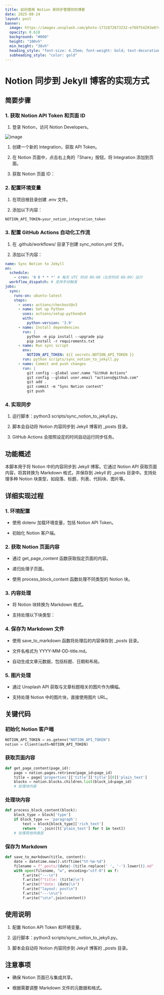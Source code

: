 ```yaml
---
title: 如何使用 Notion 来同步管理你的博客
date: 2025-08-24
layout: post
banner:
  image: https://images.unsplash.com/photo-1731872673232-e769754293e0?crop=entropy&cs=tinysrgb&fit=max&fm=jpg&ixid=M3w2OTIwMzJ8MHwxfHJhbmRvbXx8fHx8fHx8fDE3NTYwMTcwMjV8&ixlib=rb-4.1.0&q=80&w=1080
  opacity: 0.618
  background: "#000"
  height: "100vh"
  min_height: "38vh"
  heading_style: "font-size: 4.25em; font-weight: bold; text-decoration: underline"
  subheading_style: "color: gold"
---
```


# Notion 同步到 Jekyll 博客的实现方式

## 简要步骤

### 1. 获取 Notion API Token 和页面 ID

1. 登录 Notion，访问 Notion Developers。

![image](https://prod-files-secure.s3.us-west-2.amazonaws.com/a7a0cc5a-89b9-4cda-8686-1fba0ca52f40/d19c1afe-dea5-4312-9333-786b0ba83054/image.png?X-Amz-Algorithm=AWS4-HMAC-SHA256&X-Amz-Content-Sha256=UNSIGNED-PAYLOAD&X-Amz-Credential=ASIAZI2LB466YGGYSOIJ%2F20250824%2Fus-west-2%2Fs3%2Faws4_request&X-Amz-Date=20250824T063024Z&X-Amz-Expires=3600&X-Amz-Security-Token=IQoJb3JpZ2luX2VjEOX%2F%2F%2F%2F%2F%2F%2F%2F%2F%2FwEaCXVzLXdlc3QtMiJHMEUCIGODgsUMRcY2Ied7dtY8V6q8JVytf9x0qNeof%2Btfe0RdAiEAvn1C8VlD10AtclJvWzS8lf49wrWKdG5MnPvWQCKnaP8q%2FwMIPhAAGgw2Mzc0MjMxODM4MDUiDK2LObksny7WxC%2BUgCrcA9YiS6%2BfMwJT%2FKjJUmyygbo7PLqXoEq9FMXAbk7%2FshKolbjUy1zaUGXlnmCpfegGhp%2FauKjvof52PqU21F1aOyYOUTvPnfxzevSinRMVfVXayMjUGn7NjuudzE1sqtw6QkRyN82Vf6%2BptmDjzav1D8L9ttuOovJvIl21qAN67dBAa5rFAphd9zo5JaHxwLKJ3B%2FPKW8IB2knfsa4CR4Vs7bnFWIFqcEKQO%2FG3XKZxxbrCZ72qQGurbBS2qrUe2BbDHTndDfEoAU976tvXc6qWgqBbQP8ZxL7jhJFjs%2BgWglQ7kYImYfRa574G0j0DrY1N%2BcIrZGLtk%2F3uFdJvNPikCmpR9BYO6043%2BhST3d6BhbsBXTExGFy3IJnK9TKjVrKB%2BUh7DinCejs05l8RQ0h9pQm9QqZ39a4h8nX28zGB%2FY%2Fc5%2FpMwntgjIOyO3Sta4iQncoEUw3CR%2Fnif7sK8pfWflDz%2Fr%2BrRovs8yPDT5mv%2B5LoIdg5FP9kv1av5%2B4TJBu19%2BBmRpvkClMcS%2FZ8PH8zfey41YK2WS3vo%2FbV2%2Fr9GHwHmI5b7hSEaa7B1hjaQsPOXH5xqDxh2lGqH8zhnlDd2Bvo0G1gj0knxBK4yuw3M0mdr%2BqRles8Bu%2FcnIbMMS1qsUGOqUBhrvsVJZlBtmrGp5jNRw%2B5Cojm2A0RuH%2BVN%2Bav8nCytefAt6DZgl9yI3ubLJFxcLXx17nU91B8qk7LzlTtW9DgXIy4PikYkTlSRJ2kiVTbltA5qoG18WDPT2viv1wH9Bqpwkusycl28%2BMMMEMjXCzywivr22KlDD1SoTcJPJiXmZWmZRe%2B2v3gh5vGBQCtselfAC8%2BsGeIxLWUBLqgQNrDIk%2BCs%2Fq&X-Amz-Signature=8f8e1f64bb51bea17535a332452e0bc511fbd9cad73b089908513b09d7760231&X-Amz-SignedHeaders=host&x-amz-checksum-mode=ENABLED&x-id=GetObject)

1. 创建一个新的 Integration，获取 API Token。

1. 在 Notion 页面中，点击右上角的「Share」按钮，将 Integration 添加到页面。

1. 获取 Notion 页面 ID：


### 2. 配置环境变量

1. 在项目根目录创建 .env 文件。

1. 添加以下内容：

```javascript
NOTION_API_TOKEN=your_notion_integration_token
```

### 3. 配置 GitHub Actions 自动化工作流

1. 在 .github/workflows/ 目录下创建 sync_notion.yml 文件。

1. 添加以下内容：

```yaml
name: Sync Notion to Jekyll
on:
  schedule:
    - cron: '0 0 * * *' # 每天 UTC 时间 00:00（北京时间 08:00）运行
  workflow_dispatch: # 支持手动触发
jobs:
  sync:
    runs-on: ubuntu-latest
    steps:
      - uses: actions/checkout@v3
      - name: Set up Python
        uses: actions/setup-python@v4
        with:
          python-version: '3.9'
      - name: Install dependencies
        run: |
          python -m pip install --upgrade pip
          pip install -r requirements.txt
      - name: Run sync script
        env:
          NOTION_API_TOKEN: ${{ secrets.NOTION_API_TOKEN }}
        run: python scripts/sync_notion_to_jekyll.py
      - name: Commit and push changes
        run: |
          git config --global user.name "GitHub Actions"
          git config --global user.email "actions@github.com"
          git add .
          git commit -m "Sync Notion content"
          git push
```

### 4. 实现同步

1. 运行脚本：python3 scripts/sync_notion_to_jekyll.py。

1. 脚本会自动将 Notion 内容同步到 Jekyll 博客的 _posts 目录。

1. GitHub Actions 会按照设定的时间自动运行同步任务。

## 功能概述

本脚本用于将 Notion 中的内容同步到 Jekyll 博客。它通过 Notion API 获取页面内容，将其转换为 Markdown 格式，并保存到 Jekyll 的 _posts 目录中。支持处理多种 Notion 块类型，如段落、标题、列表、代码块、图片等。

## 详细实现过程

### 1. 环境配置

- 使用 dotenv 加载环境变量，包括 Notion API Token。

- 初始化 Notion 客户端。

### 2. 获取 Notion 页面内容

- 通过 get_page_content 函数获取指定页面的内容。

- 递归处理子页面。

- 使用 process_block_content 函数处理不同类型的 Notion 块。

### 3. 内容处理

- 将 Notion 块转换为 Markdown 格式。

- 支持处理以下块类型：


### 4. 保存为 Markdown 文件

- 使用 save_to_markdown 函数将处理后的内容保存到 _posts 目录。

- 文件名格式为 YYYY-MM-DD-title.md。

- 自动生成文章元数据，包括标题、日期和布局。

### 5. 图片处理

- 通过 Unsplash API 获取与文章标题相关的图片作为横幅。

- 支持处理 Notion 中的图片块，直接使用图片 URL。

## 关键代码

### 初始化 Notion 客户端

```python
NOTION_API_TOKEN = os.getenv("NOTION_API_TOKEN")
notion = Client(auth=NOTION_API_TOKEN)
```

### 获取页面内容

```python
def get_page_content(page_id):
    page = notion.pages.retrieve(page_id=page_id)
    title = page['properties']['title']['title'][0]['plain_text']
    blocks = notion.blocks.children.list(block_id=page_id)
    # 处理块内容
```

### 处理块内容

```python
def process_block_content(block):
    block_type = block['type']
    if block_type == 'paragraph':
        text = block[block_type]['rich_text']
        return ''.join([t['plain_text'] for t in text])
    # 处理其他块类型
```

### 保存为 Markdown

```python
def save_to_markdown(title, content):
    date = datetime.now().strftime("%Y-%m-%d")
    filename = f"_posts/{date}-{title.replace(' ', '-').lower()}.md"
    with open(filename, "w", encoding="utf-8") as f:
        f.write("---\n")
        f.write(f"title: {title}\n")
        f.write(f"date: {date}\n")
        f.write("layout: post\n")
        f.write("---\n\n")
        f.write("\n\n".join(content))
```

## 使用说明

1. 配置 Notion API Token 和环境变量。

1. 运行脚本：python3 scripts/sync_notion_to_jekyll.py。

1. 脚本会自动将 Notion 内容同步到 Jekyll 博客的 _posts 目录。

## 注意事项

- 确保 Notion 页面已与集成共享。

- 根据需要调整 Markdown 文件的元数据和格式。